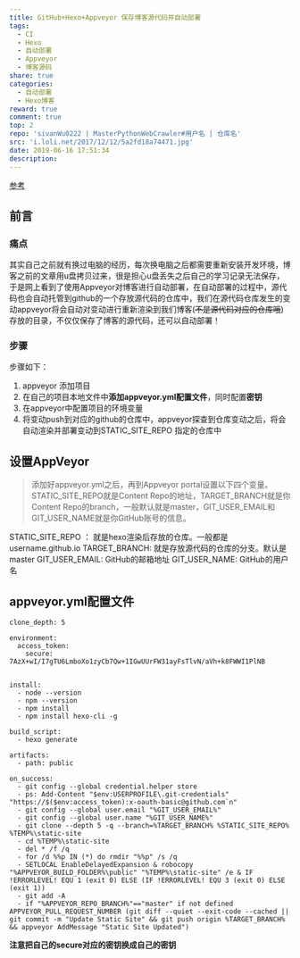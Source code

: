 ```yaml
---
title: GitHub+Hexo+Appveyor 保存博客源代码并自动部署
tags:
  - CI
  - Hexo
  - 自动部署
  - Appveyor
  - 博客源码
share: true
categories:
  - 自动部署
  - Hexo博客
reward: true
comment: true
top: 2
repo: 'sivanWu0222 | MasterPythonWebCrawler#用户名 | 仓库名'
src: 'i.loli.net/2017/12/12/5a2fd18a74471.jpg'
date: 2019-06-16 17:51:34
description:
---
```


[参考](https://www.jianshu.com/p/db9a95078b16)

## 前言


### 痛点
其实自己之前就有换过电脑的经历，每次换电脑之后都需要重新安装开发环境，博客之前的文章用u盘拷贝过来，很是担心u盘丢失之后自己的学习记录无法保存，于是网上看到了使用Appveyor对博客进行自动部署，在自动部署的过程中，源代码也会自动托管到github的一个存放源代码的仓库中，我们在源代码仓库发生的变动appveyor将会自动对变动进行重新渲染到我们博客(~~不是源代码对应的仓库哦~~)存放的目录，不仅仅保存了博客的源代码，还可以自动部署！

### 步骤
步骤如下：
1. appveyor 添加项目
2. 在自己的项目本地文件中**添加appveyor.yml配置文件**，同时配置**密钥**
3. 在appveyor中配置项目的环境变量
4. 将变动push到对应的github的仓库中，appveyor探查到仓库变动之后，将会自动渲染并部署变动到STATIC_SITE_REPO 指定的仓库中


## 设置AppVeyor
> 添加好appveyor.yml之后，再到Appveyor portal设置以下四个变量。STATIC_SITE_REPO就是Content Repo的地址，TARGET_BRANCH就是你Content Repo的branch，一般默认就是master，GIT_USER_EMAIL和GIT_USER_NAME就是你GitHub账号的信息。


STATIC_SITE_REPO ： 就是hexo渲染后存放的仓库。一般都是username.github.io
TARGET_BRANCH: 就是存放源代码的仓库的分支。默认是master
GIT_USER_EMAIL: GitHub的邮箱地址
GIT_USER_NAME: GitHub的用户名



## appveyor.yml配置文件

```
clone_depth: 5

environment:
  access_token:
    secure: 7AzX+wI/I7gTU6LmboXo1zyCb7Qw+1IGwUUrFW31ayFsTlvN/aVh+k8FWWI1PlNB


install:
  - node --version
  - npm --version
  - npm install
  - npm install hexo-cli -g

build_script:
  - hexo generate

artifacts:
  - path: public

on_success:
  - git config --global credential.helper store
  - ps: Add-Content "$env:USERPROFILE\.git-credentials" "https://$($env:access_token):x-oauth-basic@github.com`n"
  - git config --global user.email "%GIT_USER_EMAIL%"
  - git config --global user.name "%GIT_USER_NAME%"
  - git clone --depth 5 -q --branch=%TARGET_BRANCH% %STATIC_SITE_REPO% %TEMP%\static-site
  - cd %TEMP%\static-site
  - del * /f /q
  - for /d %%p IN (*) do rmdir "%%p" /s /q
  - SETLOCAL EnableDelayedExpansion & robocopy "%APPVEYOR_BUILD_FOLDER%\public" "%TEMP%\static-site" /e & IF !ERRORLEVEL! EQU 1 (exit 0) ELSE (IF !ERRORLEVEL! EQU 3 (exit 0) ELSE (exit 1))
  - git add -A
  - if "%APPVEYOR_REPO_BRANCH%"=="master" if not defined APPVEYOR_PULL_REQUEST_NUMBER (git diff --quiet --exit-code --cached || git commit -m "Update Static Site" && git push origin %TARGET_BRANCH% && appveyor AddMessage "Static Site Updated")
```

**注意把自己的secure对应的密钥换成自己的密钥**


<!-- more -->